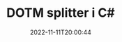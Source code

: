 ---
############################# Static ############################
layout: "auto-gen-merger"
date: 2022-11-11T20:00:44
draft: false
otherformats: dotx epub html mht mhtml odp ods odt one otp ott pdf pps ppsx ppt pptx

############################# Head ############################
head_title: "Del DOTM i flere filer i C#"
head_description: "Del en enkelt DOTM-fil i flere filer basert på sidetall, sideintervaller, partalls- eller oddetallssider ved hjelp av dokumentsammenslåings-API."

############################# Header ############################
title: "DOTM splitter i C#"
description: "Del DOTM med noen få linjer med .NET-kode."
bg_image: "https://cms.admin.containerize.com/templates/aspose/App_Themes/V3/images/bg/header1.png"
bg_overlay: false
button:
    enable: true
    icon: "fas fa-arrow-down"
    label: "Last ned gratis prøveversjon"
    link: "https://downloads.groupdocs.com/merger/net"

############################# SubMenu ############################
submenu:
    enable: true

    left:
        img_alt: "GroupDocs.Merger for .NET"
        image: "https://cms.admin.containerize.com/templates/groupdocs/images/product-logos/90x90-noborder/groupdocs-merger-net.png"
        product: "GroupDocs.Merger"
        platform: ".NET"

    middle:
        button:

            # button loop
            - link: "https://apireference.groupdocs.com/merger/net"
              text: "API-referanse"

            # button loop
            - link: "https://github.com/groupdocs-merger"
              text: "Kodeeksempler"

            # button loop
            - link: "https://products.groupdocs.app/merger/family"
              text: "Live-demoer"

            # button loop
            - link: "https://purchase.groupdocs.com/pricing/merger/net"
              text: "Prissetting"

    right:
        link_download: "https://downloads.groupdocs.com/merger"
        link_learn: "https://docs.groupdocs.com/merger/net"
        link_buy: "https://purchase.groupdocs.com"

############################# About ############################
about:
    enable: true
    title: "Om GroupDocs.Merger for .NET API"
    content: |
        [GroupDocs.Merger for .NET](/no/merger/net/)-biblioteket tilbyr en enkel løsning for trygt å slå sammen og dele mellom et bredt spekter av dokumentformater, inkludert PDF, Microsoft Office (Word, Excel, PowerPoint, OneNote), OpenDocument, HTML, bilder og mange andre i .NET-applikasjoner. Ved å legge til bare noen få linjer med koden, utfør flere dokumentoperasjoner som flytte, fjerne, rotere, bytte ut, trekke ut eller endre retningen på sidene i dokumentene. Dokumentsammenslåings-APIet støtter også forhåndsvisning av dokumentsider som et bilde for å analysere dokumentstrukturen, formateringen og innholdet på siden.
        
        GroupDocs.Merger API er et riktig valg for bedriftsløsninger som trenger fildelingsfunksjoner. Disse APIene støttes godt på alle større operativsystemer og plattformer, inkludert .NET Framework, .NET Standard, .NET Core, Mono.

############################# Steps ############################
steps:
    enable: true
    title_left: "Del DOTM filsider i .NET"
    content_left: |
        [GroupDocs.Merger for .NET](/no/merger/net/) gjør det enkelt for C#-utviklere å dele en enkelt DOTM-fil i flere resulterende filer ved å implementere en noen enkle trinn.
        
        * Initialiser **SplitOptions** med baneformat for utdatafiler.
        * Opprett en ny forekomst av **Merger** og send kildedokumentstien som en konstruktørparameter.
        * Ring **Split** og send **SplitOptions**-objektet for å lagre resulterende dokumenter.

    title_right: "Systemkrav"
    content_right: |
        GroupDocs.Merger for .NET APIer støttes på alle større plattformer og operativsystemer. Før du utfører koden nedenfor, sørg for at du har følgende forutsetninger installert på systemet ditt.

        * Operativsystemer: Microsoft Windows, Linux, MacOS
        * Utviklingsmiljøer: Visual Studio, Xamarin, MonoDevelop
        * Rammer: .NET Framework, .NET Standard, .NET Core, Mono
        * Last ned den nyeste versjonen av GroupDocs.Merger for .NET fra [NuGet](https://www.nuget.org/packages/groupdocs.merger)
         
    code: |
     {{% merger/additional-styles %}}
     {{< merger/code-merger title="Hvordan dele opp DOTM filer ved å bruke C# eksempelkode">}}

        ```csharp    
        // Del DOTM-filen ved hjelp av GroupDocs.Merger API
        string filePath = "input.dotm";
        string filePathOut = "output.dotm";

        // Initialiser SplitOptions-klassen med baneformat for utdatafiler
        SplitOptions splitOptions = new SplitOptions(filePathOut, new int[] { 3, 6, 8 });

        // Instantier sammenslåing med inndatadokumentet DOTM
        using (Merger merger = new Merger(filePath))
          {
            // Ring Split-metoden og send SplitOptions-objektet for å lagre resulterende dokumenter
            merger.Split(splitOptions);
          }
        ```
     {{< /merger/code-merger >}}

############################# Demos ############################
demos:
    enable: true
    title: "Live-demoer - Del DOTM-fil på nett"
    content: |
       Del opp DOTM-filen akkurat nå ved å gå til nettstedet [GroupDocs.Merger Live Demos](https://products.groupdocs.app/splitter/dotm).
       Live-demoen har følgende fordeler.
        
############################# About Formats ############################
about_formats:
    enable: true

############################# More Formats ############################
more_formats:
    enable: true
    title: "Delt fil av andre formater"
    content: |
        .NET dokumenterer fusjon og splitt API for filformater og bilder. Del noen av de populære filformatene som angitt nedenfor.

############################# Back to top ###############################
back_to_top:
    enable: true
---